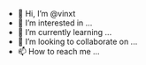 - 👋 Hi, I’m @vinxt
- 👀 I’m interested in ...
- 🌱 I’m currently learning ...
- 💞️ I’m looking to collaborate on ...
- 📫 How to reach me ...

<!---
vinxt/vinxt is a ✨ special ✨ repository because its `README.md` (this file) appears on your GitHub profile.
You can click the Preview link to take a look at your changes.
--->
